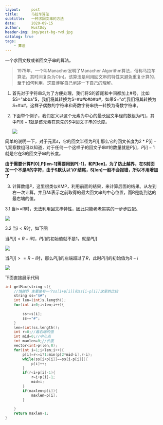 ```yaml
---
layout:     post
title:      马拉车算法
subtitle:   一种求回文串的方法
date:       2020-09-15
author:     HustDsy
header-img: img/post-bg-rwd.jpg
catalog: true
tags:
    - 算法
---
```


一个求回文数或者回文子串的算法。

<!--more-->

> 1975年，一个叫Manacher发明了Manacher Algorithm算法，俗称马拉车算法，其时间复杂为O(n)。该算法是利用回文串的特性来避免重复计算的，至于如何利用，这篇博客自己阐述一下自己的理解。

1. 首先对于字符串$S$,为了方便处理，我们将$S$的首尾和中间都加上#号，比如$S="abba"$，我们将其转换为S=#$a$#$b$#$b$#$a$#，如果$S=”a“$,我们将其转换为$S=$#$a$#。这样子偶数的字符串和奇数字符串统一转换为奇数字符串。

2. 下面举个例子，我们定义以这个元素为中心的最长回文半径的数组为$P[]$，其中$P[i]-1$就是该元素在原先的$S$中回文子串的长度。

   <img src="https://gitee.com/hustdsy/blog-img/raw/master/img/20200915160843.png">

简单的说明一下，对于元素$s$，它的回文半径为$P[i]$,那么它的回文长度为$2*P[i]-1$,观察数组可以知道，对于任何一个这样子的回文子串#的数量就是$P[i]$，$P[i]-1$就是它在S的回文子串的长度。

<strong>由于需要计算P[0],P[len-1]需要用到P[-1]，和P[len]，为了防止越界，在S前面加一个不是#的字符，由于S默认以‘\0’结尾，S[len]一般不会报错，所以不用增加了</strong>

 3. 计算数组$P$，这里很类似KMP，利用前面的结果，来计算后面的结果。从左到右一次计算，并且$Mi$表示之前取得的最大回文串的中心位置，而R是能到达的最右端的值。

 3.1 当i>=R时，无法利用回文串特性，因此只能老老实实的一步步匹配。

<img src="https://gitee.com/hustdsy/blog-img/raw/master/img/20200915163232.png">

3.2 当$i<R$时，如下图

当$P[j]<R-i$时，$P[i]$的初始值就不是1，就是$P[j]$

<img src="https://gitee.com/hustdsy/blog-img/raw/master/img/20200915163406.png">

当$P[j]>=R-i$时，那么$P[j]$的左端超过了$R$，此时$P[i]$的初始值为$R-i$

<img src="https://gitee.com/hustdsy/blog-img/raw/master/img/20200915163802.png">



下面直接展示代码

```c++
int getMax(string s){
    //怕越界 主要是有一个ss[i+p[i]]和ss[i-p[i]]这里的比较
    string ss="$#";
    int len=(int)s.length();
    for(int i=0;i<len;i++){
      
        ss+=s[i];
        ss+="#";
    }
    len=(int)ss.length();
    int r=0;//最右端的值
    int mid=0;//中心点
    int maxlen=0;//长度
    vector<int>p(len,0);
    for(int i=1;i<len;i++){
        p[i]=r<=i?1:min(p[2*mid-i],r-i);
        while(ss[i+p[i]]==ss[i-p[i]]){
            p[i]++;
        }
        if(r<i+p[i]-1){
            r=i+p[i]-1;
            mid=i;
        }
        if(maxlen<p[i]){
            maxlen=p[i];
        }
        
    }
    return maxlen-1;
}
```



